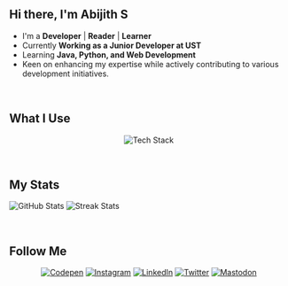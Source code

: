 ## Hi there, I'm Abijith S

- I'm a **Developer** | **Reader** | **Learner**
- Currently **Working as a Junior Developer at UST**
- Learning **Java, Python, and Web Development**
- Keen on enhancing my expertise while actively contributing to various development initiatives.

<br>

## What I Use
<p align="center">
  <img src="https://skillicons.dev/icons?i=arch,c,cpp,html,css,js,python,django,java,spring,sqlite,mongodb" alt="Tech Stack" />
</p>

<br>

## My Stats
<p>
  <img src="https://github-readme-stats.vercel.app/api?username=abijith-suresh&theme=catppuccin_mocha&hide_border=true" alt="GitHub Stats" />
  <img src="https://github-readme-streak-stats.herokuapp.com/?user=abijith-suresh&theme=catppuccin_mocha&hide_border=true" alt="Streak Stats" />
  <!-- <img src="https://github-readme-stats.vercel.app/api/top-langs/?username=abijith-suresh&theme=catppuccin_mocha&hide_border=true&layout=compact" alt="Top Languages" /> -->
</p>

<br>

## Follow Me 
<p align="center">
  <a href="https://codepen.io/Abijith_Suresh"><img src="https://skillicons.dev/icons?i=codepen" alt="Codepen" /></a>
  <a href="https://instagram.com/abijith.sh"><img src="https://skillicons.dev/icons?i=instagram" alt="Instagram" /></a>
  <a href="https://linkedin.com/in/abijith-suresh"><img src="https://skillicons.dev/icons?i=linkedin" alt="LinkedIn" /></a>
  <a href="https://x.com/abijith_sh"><img src="https://skillicons.dev/icons?i=twitter" alt="Twitter" /></a>
  <a href="https://mastodon.social/@abijith_suresh"><img src="https://skillicons.dev/icons?i=mastodon" alt="Mastodon" /></a>
</p>
